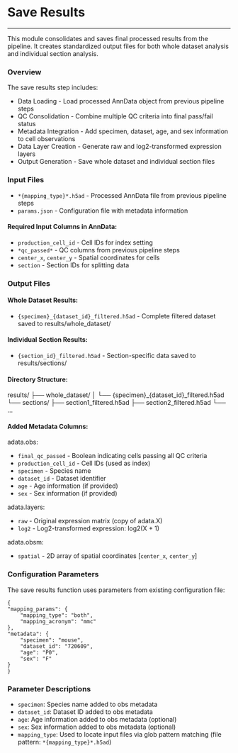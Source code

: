 # Save Results
---
This module consolidates and saves final processed results from the pipeline. It creates standardized output files for both whole dataset analysis and individual section analysis.

### Overview
The save results step includes:

- Data Loading - Load processed AnnData object from previous pipeline steps
- QC Consolidation - Combine multiple QC criteria into final pass/fail status
- Metadata Integration - Add specimen, dataset, age, and sex information to cell observations
- Data Layer Creation - Generate raw and log2-transformed expression layers
- Output Generation - Save whole dataset and individual section files

### Input Files

- `*{mapping_type}*.h5ad` - Processed AnnData file from previous pipeline steps
- `params.json` - Configuration file with metadata information

#### Required Input Columns in AnnData:

- `production_cell_id` - Cell IDs for index setting
- `*qc_passed*` - QC columns from previous pipeline steps
- `center_x`, `center_y` - Spatial coordinates for cells
- `section` - Section IDs for splitting data

### Output Files

#### Whole Dataset Results:
- `{specimen}_{dataset_id}_filtered.h5ad` - Complete filtered dataset saved to results/whole_dataset/

#### Individual Section Results:
- `{section_id}_filtered.h5ad` - Section-specific data saved to results/sections/

#### Directory Structure:
results/
├── whole_dataset/
│   └── {specimen}_{dataset_id}_filtered.h5ad
└── sections/
    ├── section1_filtered.h5ad
    ├── section2_filtered.h5ad
    └── ...

#### Added Metadata Columns:

adata.obs:
- `final_qc_passed` - Boolean indicating cells passing all QC criteria
- `production_cell_id` - Cell IDs (used as index)
- `specimen` - Species name
- `dataset_id` - Dataset identifier
- `age` - Age information (if provided)
- `sex` - Sex information (if provided)

adata.layers:
- `raw` - Original expression matrix (copy of adata.X)
- `log2` - Log2-transformed expression: log2(X + 1)

adata.obsm:
- `spatial` - 2D array of spatial coordinates [`center_x`, `center_y`]

### Configuration Parameters
The save results function uses parameters from existing configuration file:

    {
    "mapping_params": {
        "mapping_type": "both",
        "mapping_acronym": "mmc"
    }, 
    "metadata": {
        "specimen": "mouse",
        "dataset_id": "720609",
        "age": "P0",
        "sex": "F"
    }
    }
  
### Parameter Descriptions

- `specimen`: Species name added to obs metadata
- `dataset_id`: Dataset ID added to obs metadata
- `age`: Age information added to obs metadata (optional)
- `sex`: Sex information added to obs metadata (optional)
- `mapping_type`: Used to locate input files via glob pattern matching (file pattern: `*{mapping_type}*.h5ad`)
